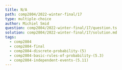 ```yaml
---
title: N/A
path: comp2804/2022-winter-final/17
type: multiple-choice
author: Michiel Smid
question: comp2804/2022-winter-final/17/question.ts
solution: comp2804/2022-winter-final/17/solution.md
tags:
  - comp2804
  - comp2804-final
  - comp2804-discrete-probability-(5)
  - comp2804-basic-rules-of-probability-(5.3)
  - comp2804-independent-events-(5.11)
---
```

